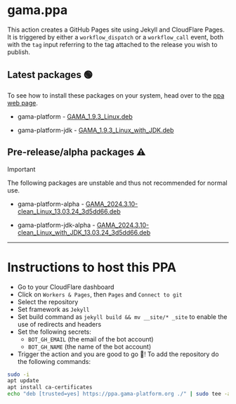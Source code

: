 # gama.ppa

This action creates a GitHub Pages site using Jekyll and CloudFlare Pages.
It is triggered by either a `workflow_dispatch` or a `workflow_call` event, both with the `tag` input referring to the tag attached to the release you wish to publish.

## Latest packages 🟢

To see how to install these packages on your system, head over to the [ppa web page](https://ppa.gama-platform.org).


- gama-platform - [GAMA_1.9.3_Linux.deb](https://ppa.gama-platform.org/./GAMA_1.9.3_Linux.deb.html)

- gama-platform-jdk - [GAMA_1.9.3_Linux_with_JDK.deb](https://ppa.gama-platform.org/./GAMA_1.9.3_Linux_with_JDK.deb.html)




## Pre-release/alpha packages ⚠️

> [!IMPORTANT]
> The following packages are unstable and thus not recommended for normal use.


- gama-platform-alpha - [GAMA_2024.3.10-clean_Linux_13.03.24_3d5dd66.deb](https://ppa.gama-platform.org/./GAMA_2024.3.10-clean_Linux_13.03.24_3d5dd66.deb.html)

- gama-platform-jdk-alpha - [GAMA_2024.3.10-clean_Linux_with_JDK_13.03.24_3d5dd66.deb](https://ppa.gama-platform.org/./GAMA_2024.3.10-clean_Linux_with_JDK_13.03.24_3d5dd66.deb.html)



- - -

# Instructions to host this PPA

- Go to your CloudFlare dashboard
- Click on `Workers & Pages`, then `Pages` and `Connect to git`
- Select the repository
- Set framework as `Jekyll`
- Set build command as `jekyll build && mv __site/* _site` to enable the use of redirects and headers
- Set the following secrets: 
    - `BOT_GH_EMAIL` (the email of the bot account)
    - `BOT_GH_NAME` (the name of the bot account)
- Trigger the action and you are good to go 🎉! To add the repository do the following commands:
```bash
sudo -i
apt update
apt install ca-certificates
echo "deb [trusted=yes] https://ppa.gama-platform.org ./" | sudo tee -a /etc/apt/sources.list
``` 